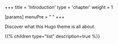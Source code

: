 +++
title = 'Introduction'
type = 'chapter'
weight = 1

[params]
  menuPre = "<i class='fa-fw fas fa-star'></i> "
+++

Discover what this Hugo theme is all about.

{{% children type="list" description=true %}}
